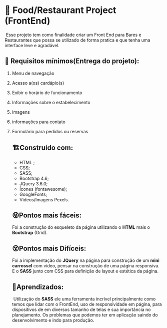# :rocket: Food/Restaurant Project (FrontEnd)

​			Esse projeto tem como finalidade criar um Front End para Bares e Restaurantes que possa se utilizado de forma pratica e que tenha uma interface leve e agradável. 

## :rotating_light: Requisitos mínimos(Entrega do projeto):



1. Menu de navegação

2. Acesso a(os) cardápio(s)

3. Exibir o horário de funcionamento

4. Informações sobre o estabelecimento

5. Imagens

6. informações para contato

7. Formulário para pedidos ou reservas

   

   ## :building_construction:Construído com:

   - HTML ;
   - CSS;
   - SASS;
   - Bootstrap 4.6;
   - JQuery 3.6.0;
   - Ícones (fontawesome);
   - GoogleFonts;
   - Videos/Imagens Pexels.

   

   ## :stuck_out_tongue_closed_eyes:Pontos mais fáceis:

   Foi a construção do esqueleto da página utilizando o **HTML** mais o **Bootstrap** (Grid).

   ## :dizzy_face:Pontos mais Difíceis:

   Foi a implementação do **JQuery** na página para construção de um **mini carrossel** com vídeo, pensar na construção de uma página responsiva. E o **SASS** junto com CSS para definição de layout e estética da página.

   ## :thinking:Aprendizados:

   ​		Utilização do **SASS** ele uma ferramenta incrível principalmente como temos que lidar com o FrontEnd, uso de responsividade em página, para dispositivos de em diversos tamanho de telas e sua importância no planejamento. Os problemas que podemos ter em aplicação saindo do desenvolvimento e indo para produção.

   

   

   

   

   







 





















